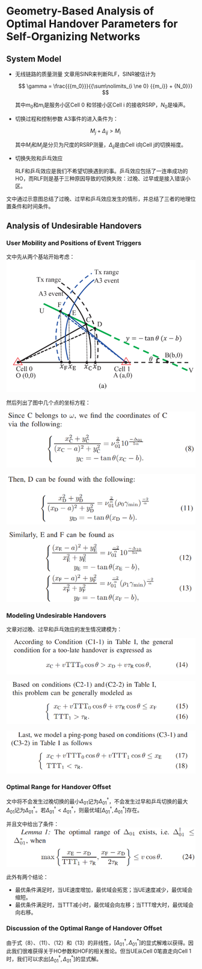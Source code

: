 # Geometry-Based Analysis of Optimal Handover Parameters for Self-Organizing Networks

## System Model

- 无线链路的质量测量
  文章用SINR来判断RLF，SINR被估计为

  $$
  \gamma  = \frac{{{m_0}}}{{\sum\nolimits_{i \ne 0} {{m_i}}  + {N_0}}}
  $$

  其中$m_0$和$m_i$是服务小区Cell 0 和邻接小区Cell i 的接收RSRP，$N_0$是噪声。
- 切换过程和控制参数
  A3事件的进入条件为：

  $$
  {M_j} + {\Delta _{ij}} > {M_i}
  $$

  其中$M_i$和$M_j$是分贝为尺度的RSRP测量，$\Delta_{ij}$是由Cell i向Cell j的切换裕度。
- 切换失败和乒乓效应

  RLF和乒乓效应是我们不希望切换遇到的事。乒乓效应包括了一连串成功的HO，而RLF则是基于三种原因导致的切换失败：过晚、过早或是接入错误小区。

文中通过示意图总结了过晚、过早和乒乓效应发生的情形，并总结了三者的地理位置条件和时间条件。

## Analysis of Undesirable Handovers

### User Mobility and Positions of Event Triggers

文中先从两个基站开始考虑：![](image/Geometry_Based_Analysis_of_Optimal_Handover_Parameters_for_Self_Organizing_Networks/1650266717479.png)

然后列出了图中几个点的坐标方程：

![](image/Geometry_Based_Analysis_of_Optimal_Handover_Parameters_for_Self_Organizing_Networks/1650266795866.png)

![](image/Geometry_Based_Analysis_of_Optimal_Handover_Parameters_for_Self_Organizing_Networks/1650266825709.png)

![](image/Geometry_Based_Analysis_of_Optimal_Handover_Parameters_for_Self_Organizing_Networks/1650266843105.png)

### Modeling Undesirable Handovers

文章对过晚、过早和乒乓效应的发生情况建模为：

![](image/Geometry_Based_Analysis_of_Optimal_Handover_Parameters_for_Self_Organizing_Networks/1650267046694.png)

![](image/Geometry_Based_Analysis_of_Optimal_Handover_Parameters_for_Self_Organizing_Networks/1650267084261.png)

![](image/Geometry_Based_Analysis_of_Optimal_Handover_Parameters_for_Self_Organizing_Networks/1650267098337.png)

### Optimal Range for Handover Offset

文中将不会发生过晚切换的最小$\Delta _{01}$记为$\Delta _{01}^\dag$，不会发生过早和乒乓切换的最大$\Delta _{01}$记为$\Delta _{01}^*$。若$\Delta _{01}^\dag < \Delta _{01}^*$，则最优域$[\Delta _{01}^\dag, \Delta _{01}^*]$存在。

并且文中给出了条件：![](image/Geometry_Based_Analysis_of_Optimal_Handover_Parameters_for_Self_Organizing_Networks/1650269303859.png)

此外有两个结论：

- 最优条件满足时，当UE速度增加，最优域会拓宽；当UE速度减少，最优域会缩短。
- 最优条件满足时，当TTT减小时，最优域会向左移；当TTT增大时，最优域会向右移。

### Discussion of the Optimal Range of Handover Offset

由于式（8）、（11）、（12）和（13）的非线性，$[\Delta _{01}^\dag, \Delta _{01}^*]$的显式解难以获得。因此我们很难获得关于HO参数和HOF的相关推论。但当UE从Cell 0笔直走向Cell 1时，我们可以求出$[\Delta _{01}^\dag, \Delta _{01}^*]$的显式解。